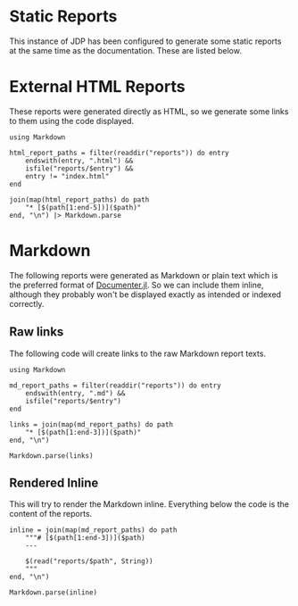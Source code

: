 # Static Reports

This instance of JDP has been configured to generate some static reports at
the same time as the documentation. These are listed below.

# External HTML Reports

These reports were generated directly as HTML, so we generate some links to
them using the code displayed.

```@example html-list
using Markdown

html_report_paths = filter(readdir("reports")) do entry
	endswith(entry, ".html") && 
	isfile("reports/$entry") &&
	entry != "index.html"
end

join(map(html_report_paths) do path
	"* [$(path[1:end-5])]($path)"
end, "\n") |> Markdown.parse
```

# Markdown

The following reports were generated as Markdown or plain text which is the
preferred format of
[Documenter.jl](https://juliadocs.github.io/Documenter.jl/stable/). So we can
include them inline, although they probably won't be displayed exactly as
intended or indexed correctly.

## Raw links

The following code will create links to the raw Markdown report texts.

```@example markdown-reports
using Markdown

md_report_paths = filter(readdir("reports")) do entry
	endswith(entry, ".md") && 
	isfile("reports/$entry")
end

links = join(map(md_report_paths) do path
	"* [$(path[1:end-3])]($path)"
end, "\n")

Markdown.parse(links)
```

## Rendered Inline

This will try to render the Markdown inline. Everything below the code is the
content of the reports.

```@example markdown-reports
inline = join(map(md_report_paths) do path
	"""# [$(path[1:end-3])]($path)
	---
	
	$(read("reports/$path", String))
	"""
end, "\n")

Markdown.parse(inline)
```
